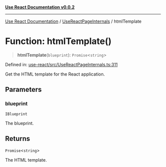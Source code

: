 [**Use React Documentation v0.0.2**](../../README.md)

***

[Use React Documentation](../../modules.md) / [UseReactPageInternals](../README.md) / htmlTemplate

# Function: htmlTemplate()

> **htmlTemplate**(`blueprint`): `Promise`\<`string`\>

Defined in: [use-react/src/UseReactPageInternals.ts:311](https://github.com/stonemjs/use-react/blob/0635de04acc6b3a5c28dcf07d1e12a39a8b5e0b9/src/UseReactPageInternals.ts#L311)

Get the HTML template for the React application.

## Parameters

### blueprint

`IBlueprint`

The blueprint.

## Returns

`Promise`\<`string`\>

The HTML template.

